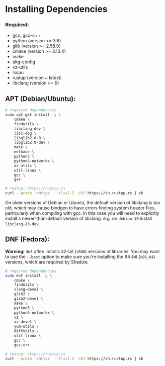 # Installing Dependencies

### Required:
  + gcc, gcc-c++
  + python (version >= 3.6)
  + glib (version >= 2.58.0)
  + cmake (version >= 3.13.4)
  + make
  + pkg-config
  + xz-utils
  + lscpu
  + rustup (version \~ latest)
  + libclang (version >= 9)

## APT (Debian/Ubuntu):

```bash
# required dependencies
sudo apt-get install -y \
    cmake \
    findutils \
    libclang-dev \
    libc-dbg \
    libglib2.0-0 \
    libglib2.0-dev \
    make \
    netbase \
    python3 \
    python3-networkx \
    xz-utils \
    util-linux \
    gcc \
    g++

# rustup: https://rustup.rs
curl --proto '=https' --tlsv1.2 -sSf https://sh.rustup.rs | sh
```

On older versions of Debian or Ubuntu, the default version of libclang is too
old, which may cause bindgen to have errors finding system header files,
particularly when compiling with gcc. In this case you will need to explicitly
install a newer-than-default version of libclang. e.g. on `debian-10` install
`libclang-13-dev`.

## DNF (Fedora):

**Warning:** `dnf` often installs 32-bit (`i686`) versions of
libraries. You may want to use the `--best` option to make sure you're
installing the 64-bit (`x86_64`) versions, which are required by Shadow.

```bash
# required dependencies
sudo dnf install -y \
    cmake \
    findutils \
    clang-devel \
    glib2 \
    glib2-devel \
    make \
    python3 \
    python3-networkx \
    xz \
    xz-devel \
    yum-utils \
    diffutils \
    util-linux \
    gcc \
    gcc-c++

# rustup: https://rustup.rs
curl --proto '=https' --tlsv1.2 -sSf https://sh.rustup.rs | sh
```
